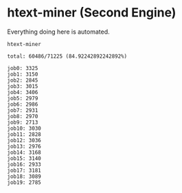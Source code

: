 # htext-miner (Second Engine)

Everything doing here is automated.

```
htext-miner

total: 60486/71225 (84.92242892242892%)

job0: 3325
job1: 3150
job2: 2845
job3: 3015
job4: 3406
job5: 2979
job6: 2986
job7: 2931
job8: 2970
job9: 2713
job10: 3030
job11: 2828
job12: 3036
job13: 2976
job14: 3168
job15: 3140
job16: 2933
job17: 3181
job18: 3089
job19: 2785
```